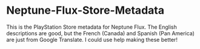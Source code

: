 # Neptune-Flux-Store-Metadata
This is the PlayStation Store metadata for Neptune Flux. The English descriptions are good, but the French (Canada) and Spanish (Pan America) are just from Google Translate. I could use help making these better!
